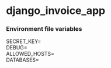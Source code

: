 # django_invoice_app

<h3>Environment file variables</h3>
SECRET_KEY= </br>
DEBUG= </br>
ALLOWED_HOSTS= </br>
DATABASES= </br>
